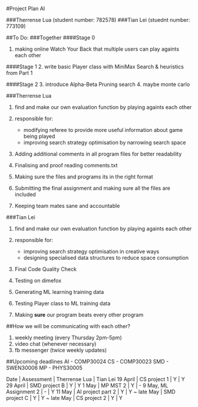 #Project Plan AI

###Therrense Lua (student number: 782578)
###Tian Lei (stuednt number: 773109)


##To Do:
###Together
####Stage 0
1. making online Watch Your Back that multiple users can play againts each other

####Stage 1
2. write basic Player class with MiniMax Search & heuristics from Part 1

####Stage 2
3. introduce Alpha-Beta Pruning search
4. maybe monte carlo

###Therrense Lua

1. find and make our own evaluation function by playing againts each other
2. responsible for:
	- modifying referee to provide more useful information about game being played
	- improving search strategy optimisation by narrowing search space

3. Adding additional comments in all program files for better readability
4. Finalising and proof reading comments.txt
5. Making sure the files and programs its in the right format
6. Submitting the final assignment and making sure all the files are included
7. Keeping team mates sane and accountable

###Tian Lei

1. find and make our own evaluation function by playing againts each other 
2. responsible for:
	- improving search strategy optimisation in creative ways
	- designing specialised data structures to reduce space consumption

4. Final Code Quality Check
5. Testing on dimefox 
6. Generating ML learning training data
6. Testing Player class to ML training data
7. Making **sure** our program beats every other program

##How we will be communicating with each other?
1. weekly meeting (every Thursday 2pm-5pm)
2. video chat (whenever necessary)
3. fb messenger (twice weekly updates)

##Upcoming deadlines
AI - COMP30024
CS - COMP30023
SMD - SWEN30006
MP - PHYS30005


Date | Assessment | Therrense Lua | Tian Lei
19 April | CS project 1 | Y | Y
29 April | SMD project B | Y | Y
1 May | MP MST 2 | Y | -
9 May, ML Assignment 2 | - | Y
11 May | AI project part 2 | Y | Y
~ late May | SMD project C | Y | Y
~ late May | CS project 2 | Y | Y